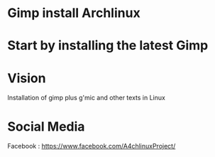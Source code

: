 # Gimp install  Archlinux

# Start by installing the latest Gimp

# Vision

Installation of gimp plus g'mic and other texts in Linux 


# Social Media

Facebook : https://www.facebook.com/A4chlinuxProject/